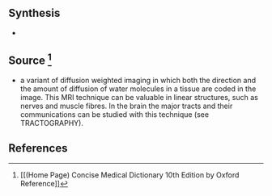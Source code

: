 ## Synthesis
- 
## Source [^1]
- a variant of diffusion weighted imaging in which both the direction and the amount of diffusion of water molecules in a tissue are coded in the image. This MRI technique can be valuable in linear structures, such as nerves and muscle fibres. In the brain the major tracts and their communications can be studied with this technique (see TRACTOGRAPHY).
## References

[^1]: [[(Home Page) Concise Medical Dictionary 10th Edition by Oxford Reference]]
